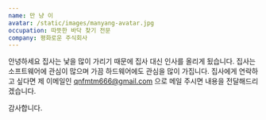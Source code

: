 ```yaml
---
name: 만 냥 이
avatar: /static/images/manyang-avatar.jpg
occupation: 따뜻한 바닥 찾기 전문
company: 평화로운 주식회사
---
```


안녕하세요 집사는 낯을 많이 가리기 때문에 집사 대신 인사를 올리게 됬습니다.
집사는 소프트웨어에 관심이 많으며 가끔 하드웨어에도 관심을 많이 가집니다.
집사에게 연락하고 싶다면 제 이메일인 qnfmtm666@gmail.com 으로 메일 주시면 내용을 전달해드리겠습니다.

감사합니다.
